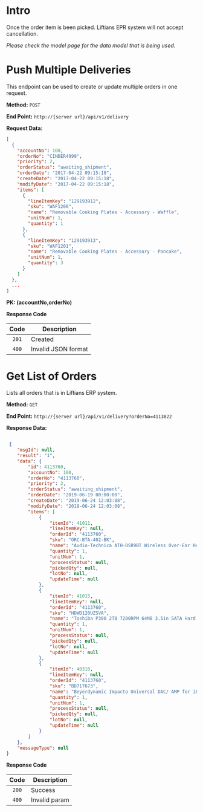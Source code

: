 # Intro

Once the order item is been picked. Liftians EPR system will not accept cancellation.

*Please check the model page for the data model that is being used.*

# Push Multiple Deliveries

This endpoint can be used to create or update multiple orders in one request.

**Method:** `POST`

**End Point:** `http://{server url}/api/v1/delivery`

**Request Data:**
```json
[
  {
    "accountNo": 100,
    "orderNo": "CINDER4999",
    "priority": 2,
    "orderStatus": "awaiting_shipment",
    "orderDate": "2017-04-22 09:15:18",
    "createDate": "2017-04-22 09:15:18",
    "modifyDate": "2017-04-22 09:15:18",
    "items": [
      {
        "lineItemKey": "129193912",
        "sku": "WAF1200",
        "name": "Removable Cooking Plates - Accessory - Waffle",
        "unitNum": 1,
        "quantity": 1
      },
      {
        "lineItemKey": "129193913",
        "sku": "WAF1201",
        "name": "Removable Cooking Plates - Accessory - Pancake",
        "unitNum": 1,
        "quantity": 3
      }
    ]
  },
  ...
]

```

**PK: (accountNo,orderNo)**

**Response Code**

|   Code  | Description   |
| :-----: | ------------- |
| `201`   | Created       |
| `400`   | Invalid JSON format |

# Get List of Orders

Lists all orders that is in Liftians ERP system.


**Method:** `GET`

**End Point:** `http://{server url}/api/v1/delivery?orderNo=4113822`

**Response Data:**
```json

 {
    "msgId": null,
    "result": "1",
    "data": {
        "id": 4113760,
        "accountNo": 100,
        "orderNo": "4113760",
        "priority": 2,
        "orderStatus": "awaiting_shipment",
        "orderDate": "2019-06-19 00:00:00",
        "createDate": "2019-06-24 12:03:08",
        "modifyDate": "2019-06-24 12:03:08",
        "items": [
            {
                "itemId": 41011,
                "lineItemKey": null,
                "orderId": "4113760",
                "sku": "ORC-BTA-402-BK",
                "name": "Audio-Technica ATH-DSR9BT Wireless Over-Ear Headphones",
                "quantity": 1,
                "unitNum": 1,
                "processStatus": null,
                "pickedQty": null,
                "lotNo": null,
                "updateTime": null
            },
            {
                "itemId": 41015,
                "lineItemKey": null,
                "orderId": "4113760",
                "sku": "HDWD120UZSVA",
                "name": "Toshiba P300 2TB 7200RPM 64MB 3.5in SATA Hard Drive",
                "quantity": 1,
                "unitNum": 1,
                "processStatus": null,
                "pickedQty": null,
                "lotNo": null,
                "updateTime": null
            },
            {
                "itemId": 40310,
                "lineItemKey": null,
                "orderId": "4113760",
                "sku": "BD717673",
                "name": "Beyerdynamic Impacto Universal DAC/ AMP for iPhone/ Android",
                "quantity": 1,
                "unitNum": 1,
                "processStatus": null,
                "pickedQty": null,
                "lotNo": null,
                "updateTime": null
            }
        ]
    },
    "messageType": null
}

```
**Response Code**

|   Code  | Description   |
| :-----: | ------------- |
| `200`   | Success       |
| `400`   | Invalid param |


